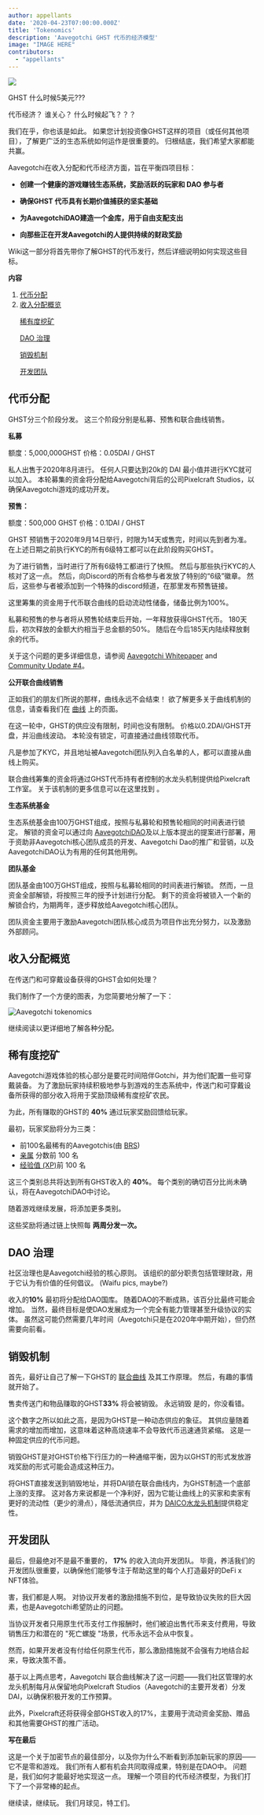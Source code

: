 ```yaml
---
author: appellants
date: '2020-04-23T07:00:00.000Z'
title: 'Tokenomics'
description: 'Aavegotchi GHST 代币的经济模型'
image: "IMAGE HERE"
contributors:
  - "appellants"
---
```


<div class="headerImageContainer">
<img src="/tokenomics/leogotchi.png" class="headerImage">
<p class="headerImageText">GHST 什么时候5美元???</p>
</div>

代币经济？ 谁关心？ 什么时候起飞？？？

我们在乎，你也该是如此。 如果您计划投资像GHST这样的项目（或任何其他项目），了解更广泛的生态系统如何运作是很重要的。 归根结底，我们希望大家都能共赢。

Aavegotchi在收入分配和代币经济方面，旨在平衡四项目标：

<ul><p style="margin-left: 2.4em"><b><li>创建一个健康的游戏赚钱生态系统，奖励活跃的玩家和 DAO 参与者</li></b></p></ul>
<ul><p style="margin-left: 2.4em"><b><li>确保GHST 代币具有长期价值捕获的坚实基础</li></b></p></ul>
<ul><p style="margin-left: 2.4em"><b><li>为AavegotchiDAO建造一个金库，用于自由支配支出</li></b></p></ul>
<ul><p style="margin-left: 2.4em"><b><li>向那些正在开发Aavegotchi的人提供持续的财政奖励</li></b></p></ul>

Wiki这一部分将首先带你了解GHST的代币发行，然后详细说明如何实现这些目标。

<div class="contentsBox">

**内容**

<ol>
<li><a href=#token-distribution>代币分配</a></li>
<li><a href=#revenue-sharing-overview>收入分配概览</a></li></p>
<p><a href=#rarity-farming>稀有度挖矿</a></p>
<p><a href=#dao-governance>DAO 治理</a></p>
<p><a href=#burn-baby-burn>销毁机制</a></p>
<p><a href=#development-team>开发团队</a></p>
</ol>

</div>

## 代币分配

GHST分三个阶段分发。 这三个阶段分别是私募、预售和联合曲线销售。


**私募**

额度：5,000,000GHST 价格：0.05DAI / GHST


私人出售于2020年8月进行。 任何人只要达到20k的 DAI 最小值并进行KYC就可以加入。 本轮募集的资金将分配给Aavegotchi背后的公司Pixelcraft Studios，以确保Aavegotchi游戏的成功开发。


**预售：**

额度：500,000 GHST 价格：0.1DAI / GHST

GHST 预销售于2020年9月14日举行，时限为14天或售完，时间以先到者为准。 在上述日期之前执行KYC的所有6级特工都可以在此阶段购买GHST。

为了进行销售，当时进行了所有6级特工都进行了快照。 然后与那些执行KYC的人核对了这一点。 然后，向Discord的所有合格参与者发放了特别的“6级”徽章。 然后，这些参与者被添加到一个特殊的discord频道，在那里发布预售链接。

这里筹集的资金用于代币联合曲线的启动流动性储备，储备比例为100%。

私募和预售的参与者将从预售轮结束后开始，一年释放获得GHST代币。 180天后，初次释放的金额大约相当于总金额的50%。 随后在今后185天内陆续释放剩余的代币。

关于这个问题的更多详细信息，请参阅 [Aavegotchi Whitepaper](https://drive.google.com/file/d/186zOapKeHNNJ9y8LIByQQ64rs0eJUlEF/view?usp=sharing) and [Community Update #4](https://stackoverflow.com/questions/3912694/using-markdown-how-do-i-center-an-image-and-its-caption/43691451)。


**公开联合曲线销售**

正如我们的朋友们所说的那样，曲线永远不会结束！ 欲了解更多关于曲线机制的信息，请查看我们在 [曲线](/curve) 上的页面。

在这一轮中，GHST的供应没有限制，时间也没有限制。 价格以0.2DAI/GHST开盘，并沿曲线波动。 本轮没有锁定，可直接通过曲线领取代币。

凡是参加了KYC，并且地址被Aavegotchi团队列入白名单的人，都可以直接从曲线上购买。

联合曲线筹集的资金将通过GHST代币持有者控制的水龙头机制提供给Pixelcraft工作室。 关于该机制的更多信息可以在这里找到 [](https://fundrasing.aragon.black)。


**生态系统基金**

生态系统基金由100万GHST组成，按照与私募轮和预售轮相同的时间表进行锁定。 解锁的资金可以通过向 [AavegotchiDAO](/dao)及以上版本提出的提案进行部署，用于资助非Aavegotchi核心团队成员的开发、Aavegotchi Dao的推广和营销，以及AavegotchiDAO认为有用的任何其他用例。


**团队基金**

团队基金由100万GHST组成，按照与私募轮相同的时间表进行解锁。 然而，一旦资金全部解锁，将按照三年的授予计划进行分配。 剩下的资金将被锁入一个新的解锁合约，为期两年，逐步释放给Aavegotchi核心团队。

团队资金主要用于激励Aavegotchi团队核心成员为项目作出充分努力，以及激励外部顾问。

## 收入分配概览

在传送门和可穿戴设备获得的GHST会如何处理？

我们制作了一个方便的图表，为您简要地分解了一下：<div class="centerImageContainer">
<img class="centerImage" src="/tokenomics/ghstcircle.png" alt = "Aavegotchi tokenomics">
</div>

继续阅读以更详细地了解各种分配。


## 稀有度挖矿

Aavegotchi游戏体验的核心部分是要花时间陪伴Gotchi，并为他们配置一些可穿戴装备。 为了激励玩家持续积极地参与到游戏的生态系统中，传送门和可穿戴设备所获得的部分收入将用于奖励顶级稀有度挖矿农民。

为此，所有赚取的GHST的 **40%** 通过玩家奖励回馈给玩家。

最初，玩家奖励将分为三类：

* 前100名最稀有的Aavegotchis(由 [BRS](/rarity-farming#base-rarity-score))
* [亲属](/traits#kinship) 分数前 100 名
* [经验值 (XP)](/traits#experience)前 100 名

这三个类别总共将达到所有GHST收入的 **40%**。 每个类别的确切百分比尚未确认，将在AavegotchiDAO中讨论。

随着游戏继续发展，将添加更多类别。

这些奖励将通过链上快照每 **两周分发一次。**


## DAO 治理

社区治理也是Aavegotchi经验的核心原则。 该组织的部分职责包括管理财政，用于它认为有价值的任何倡议。 (Waifu pics, maybe?)

收入的**10%** 最初将分配给DAO国库。 随着DAO的不断成熟，该百分比最终可能会增加。 当然，最终目标是使DAO发展成为一个完全有能力管理甚至升级协议的实体。 虽然这可能仍然需要几年时间（Avegotchi只是在2020年中期开始），但仍然需要向前看。


## 销毁机制

首先，最好让自己了解一下GHST的 [联合曲线](/curve) 及其工作原理。 然后，有趣的事情就开始了。

售卖传送门和物品赚取的GHST**33%** 将会被销毁。 永远销毁 是的，你没看错。

这个数字之所以如此之高，是因为GHST是一种动态供应的象征。 其供应量随着需求的增加而增加，这意味着这种高烧速率不会导致代币迅速通货紧缩。 这是一种固定供应的代币问题。

销毁GHST是对GHST价格下行压力的一种通缩平衡，因为以GHST的形式发放游戏奖励的形式可能会造成这种压力。

将GHST直接发送到销毁地址，并将DAI锁在联合曲线内，为GHST制造一个底部上涨的支撑。 这对各方来说都是一个净利好，因为它能让曲线上的买家和卖家有更好的流动性（更少的滑点），降低流通供应，并为 [DAICO水龙头机制](/curve#aavegotchi-daico)提供稳定性。


## 开发团队

最后，但最绝对不是最不重要的， **17%** 的收入流向开发团队。 毕竟，养活我们的开发团队很重要，以确保他们能够专注于帮助这里的每个人打造最好的DeFi x NFT体验。

害，我们都是人啊。 对协议开发者的激励措施不到位，是导致协议失败的巨大因素，也是Aavegotchi希望防止的问题。

当协议开发者只用原生代币支付工作报酬时，他们被迫出售代币来支付费用，导致销售压力和潜在的 "死亡螺旋 "场景，代币永远不会从中恢复。

然而，如果开发者没有付给任何原生代币，那么激励措施就不会强有力地结合起来，导致决策不善。

基于以上两点思考，Aavegotchi 联合曲线解决了这一问题——我们社区管理的水龙头机制每月从保留地向Pixelcraft Studios（Aavegotchi的主要开发者）分发DAI，以确保积极开发的工作预算。

此外，Pixelcraft还将获得全部GHST收入的17%，主要用于流动资金奖励、赠品和其他需要GHST的推广活动。



**写在最后**

这是一个关于加密节点的最佳部分，以及你为什么不断看到添加新玩家的原因——它不是零和游戏。 我们所有人都有机会共同取得成果，特别是在DAO中。 问题是，我们如何才能最好地实现这一点。 理解一个项目的代币经济模型，为我们打下了一个非常棒的起点。

继续读，继续玩。 我们月球见，特工们。 

